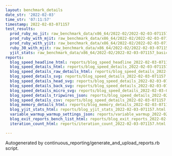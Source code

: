 ```yaml
---
layout: benchmark_details
date_str: '2022-02-03'
time_str: '07:11:57'
timestamp: 2022-02-03-071157
test_results:
  prod_ruby_no_jit: raw_benchmark_data/x86_64/2022-02/2022-02-03-071157_basic_benchmark_prod_ruby_no_jit.json
  prod_ruby_with_mjit: raw_benchmark_data/x86_64/2022-02/2022-02-03-071157_basic_benchmark_prod_ruby_with_mjit.json
  prod_ruby_with_yjit: raw_benchmark_data/x86_64/2022-02/2022-02-03-071157_basic_benchmark_prod_ruby_with_yjit.json
  ruby_30_with_mjit: raw_benchmark_data/x86_64/2022-02/2022-02-03-071157_basic_benchmark_ruby_30_with_mjit.json
  yjit_stats: raw_benchmark_data/x86_64/2022-02/2022-02-03-071157_basic_benchmark_yjit_stats.json
reports:
  blog_speed_headline_html: reports/blog_speed_headline_2022-02-03-071157.html
  blog_speed_details_html: reports/blog_speed_details_2022-02-03-071157.html
  blog_speed_details_raw_details_html: reports/blog_speed_details_2022-02-03-071157.raw_details.html
  blog_speed_details_svg: reports/blog_speed_details_2022-02-03-071157.svg
  blog_speed_details_head_svg: reports/blog_speed_details_2022-02-03-071157.head.svg
  blog_speed_details_back_svg: reports/blog_speed_details_2022-02-03-071157.back.svg
  blog_speed_details_micro_svg: reports/blog_speed_details_2022-02-03-071157.micro.svg
  blog_speed_details_tripwires_json: reports/blog_speed_details_2022-02-03-071157.tripwires.json
  blog_speed_details_csv: reports/blog_speed_details_2022-02-03-071157.csv
  blog_memory_details_html: reports/blog_memory_details_2022-02-03-071157.html
  blog_yjit_stats_html: reports/blog_yjit_stats_2022-02-03-071157.html
  variable_warmup_warmup_settings_json: reports/variable_warmup_2022-02-03-071157.warmup_settings.json
  blog_exit_reports_bench_list_html: reports/blog_exit_reports_2022-02-03-071157.bench_list.html
  iteration_count_html: reports/iteration_count_2022-02-03-071157.html

---
```

Autogenerated by continuous_reporting/generate_and_upload_reports.rb script.
